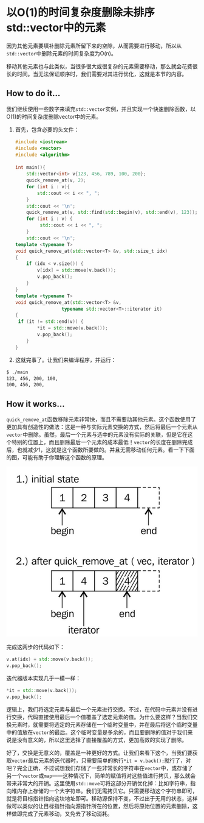 # 以O(1)的时间复杂度删除未排序std::vector中的元素

因为其他元素要填补删除元素所留下来的空隙，从而需要进行移动，所以从`std::vector`中删除元素的时间复杂度为O(n)。

移动其他元素也与此类似，当很多很大或很复杂的元素需要移动，那么就会花费很长的时间。当无法保证顺序时，我们需要对其进行优化，这就是本节的内容。

## How to do it...

我们继续使用一些数字来填充`std::vector`实例，并且实现一个快速删除函数，以O(1)的时间复杂度删除vector中的元素。

1. 首先，包含必要的头文件：

   ```c++
   #include <iostream>
   #include <vector>
   #include <algorithm>

   int main(){
       std::vector<int> v{123, 456, 789, 100, 200}; 
       quick_remove_at(v, 2);
       for (int i : v){
           std::cout << i << ", ";
       }
       std::cout << '\n';
       quick_remove_at(v, std::find(std::begin(v), std::end(v), 123));
       for (int i : v) {
      		std::cout << i << ", ";
       }
       std::cout << '\n';
   template <typename T>
   void quick_remove_at(std::vector<T> &v, std::size_t idx)
   {
       if (idx < v.size()) {
           v[idx] = std::move(v.back());
           v.pop_back();
       }
   }
   template <typename T>
   void quick_remove_at(std::vector<T> &v,
   				    typename std::vector<T>::iterator it)
   {
   	if (it != std::end(v)) {
           *it = std::move(v.back());
           v.pop_back();
       }
   }
   
   ```

10. 这就完事了。让我们来编译程序，并运行：

   ```txt
   $ ./main
   123, 456, 200, 100,
   100, 456, 200,
   ```

## How it works...

`quick_remove_at`函数移除元素非常快，而且不需要动其他元素。这个函数使用了更加具有创造性的做法：这是一种与实际元素交换的方式，然后将最后一个元素从`vector`中删除。虽然，最后一个元素与选中的元素没有实际的关联，但是它在这个特别的位置上，而且删除最后一个元素的成本最低！`vector`的长度在删除完成后，也就减少1，这就是这个函数所要做的。并且无需移动任何元素。看一下下面的图，可能有助于你理解这个函数的原理。

![](../../images/chapter2/2-2-1.png)

完成这两步的代码如下：

```c++
v.at(idx) = std::move(v.back());
v.pop_back();
```

迭代器版本实现几乎一模一样：

```c++
*it = std::move(v.back());
v.pop_back();
```

逻辑上，我们将选定元素与最后一个元素进行交换。不过，在代码中元素并没有进行交换，代码直接使用最后一个值覆盖了选定元素的值。为什么要这样？当我们交换元素时，就需要将选定的元素存储在一个临时变量中，并在最后将这个临时变量中的值放在`vector`的最后。这个临时变量是多余的，而且要删除的值对于我们来说是没有意义的，所以这里选择了直接覆盖的方式，更加高效的实现了删除。

好了，交换是无意义的，覆盖是一种更好的方式。让我们来看下这个，当我们要获取`vector`最后元素的迭代器时，只需要简单的执行`*it = v.back();`就行了，对吧？完全正确，不过试想我们存储了一些非常长的字符串在`vector`中，或存储了另一个`vector`或`map`——这种情况下，简单的赋值将对这些值进行拷贝，那么就会带来非常大的开销。这里使用`std::move`可将这部分开销优化掉：比如字符串，指向堆内存上存储的一个大字符串。我们无需拷贝它。只需要移动这个字符串即可，就是将目标指针指向这块地址即可。移动源保持不变，不过出于无用的状态，这样做可以类似的让目标指针指向源指针所在的位置，然后将原始位置的元素删除，这样做即完成了元素移动，又免去了移动消耗。